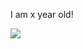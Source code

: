 <script>
  function getAge(dateString) {
    var today = new Date();
    var birthDate = new Date(dateString);
    var age = today.getFullYear() - birthDate.getFullYear();
    var m = today.getMonth() - birthDate.getMonth();
    if (m < 0 || (m === 0 && today.getDate() < birthDate.getDate())) {
        age--;
    }
    return age;
  }
  
  document.getElementById("age").innerHTML = `Hi, I am ${getAge("20071229")}`
</script>

<p id="age">I am x year old!</p>



<img src="https://github-readme-stats.vercel.app/api?username=godModeD&show_icons=true&theme=github_dark&hide_border=true"/>
